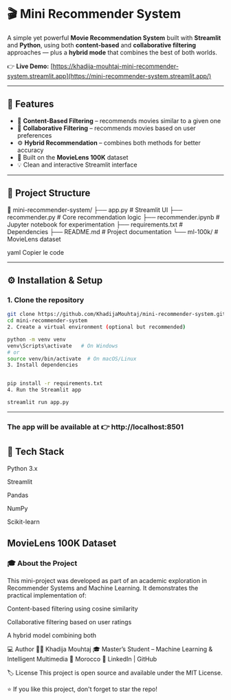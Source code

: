 # 🎬 Mini Recommender System

A simple yet powerful **Movie Recommendation System** built with **Streamlit** and **Python**, using both **content-based** and **collaborative filtering** approaches — plus a **hybrid mode** that combines the best of both worlds.

👉 **Live Demo:** [https://khadija-mouhtaj-mini-recommender-system.streamlit.app](https://mini-recommender-system.streamlit.app/)

---

## 🚀 Features

- 🎥 **Content-Based Filtering** – recommends movies similar to a given one  
- 👤 **Collaborative Filtering** – recommends movies based on user preferences  
- ⚙️ **Hybrid Recommendation** – combines both methods for better accuracy  
- 🧠 Built on the **MovieLens 100K** dataset  
- 💡 Clean and interactive Streamlit interface

---

## 🧩 Project Structure

📂 mini-recommender-system/
├── app.py # Streamlit UI
├── recommender.py # Core recommendation logic
├── recommender.ipynb # Jupyter notebook for experimentation
├── requirements.txt # Dependencies
├── README.md # Project documentation
└── ml-100k/ # MovieLens dataset

yaml
Copier le code

---

## ⚙️ Installation & Setup

### 1. Clone the repository
```bash
git clone https://github.com/KhadijaMouhtaj/mini-recommender-system.git
cd mini-recommender-system
2. Create a virtual environment (optional but recommended)

python -m venv venv
venv\Scripts\activate   # On Windows
# or
source venv/bin/activate  # On macOS/Linux
3. Install dependencies


pip install -r requirements.txt
4. Run the Streamlit app

streamlit run app.py
```
---
### The app will be available at 👉 http://localhost:8501

## 🧠 Tech Stack
Python 3.x

Streamlit

Pandas

NumPy

Scikit-learn

MovieLens 100K Dataset
----
### 🎓 About the Project
This mini-project was developed as part of an academic exploration in Recommender Systems and Machine Learning.
It demonstrates the practical implementation of:

Content-based filtering using cosine similarity

Collaborative filtering based on user ratings

A hybrid model combining both

💻 Author
👩‍💻 Khadija Mouhtaj
🎓 Master’s Student – Machine Learning & Intelligent Multimedia
📍 Morocco
🔗 LinkedIn | GitHub

🏷️ License
This project is open source and available under the MIT License.

⭐ If you like this project, don't forget to star the repo!







